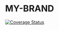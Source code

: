 # MY-BRAND

[![Coverage Status](https://coveralls.io/repos/github/katros1/MY-BRAND/badge.svg?branch=ft-node-endpoint)](https://coveralls.io/github/katros1/MY-BRAND?branch=main)
